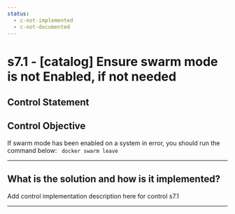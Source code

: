 ```yaml
---
status:
  - c-not-implemented
  - c-not-documented
---
```


# s7.1 - \[catalog\] Ensure swarm mode is not Enabled, if not needed

## Control Statement

## Control Objective

If swarm mode has been enabled on a system in error, you should run the command below:  ```  docker swarm leave  ```

______________________________________________________________________

## What is the solution and how is it implemented?

Add control implementation description here for control s7.1

______________________________________________________________________
